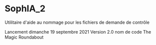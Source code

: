 # SophIA_2
Utilitaire d'aide au nommage pour les fichiers de demande de contrôle

Lancement dimanche 19 septembre 2021
Version 2.0 nom de code The Magic Roundabout
